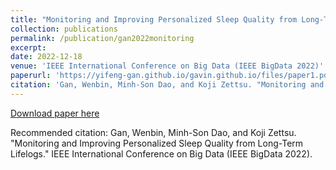 ```yaml
---
title: "Monitoring and Improving Personalized Sleep Quality from Long-Term Lifelogs"
collection: publications
permalink: /publication/gan2022monitoring
excerpt: 
date: 2022-12-18
venue: 'IEEE International Conference on Big Data (IEEE BigData 2022)'
paperurl: 'https://yifeng-gan.github.io/gavin.github.io/files/paper1.pdf'
citation: 'Gan, Wenbin, Minh-Son Dao, and Koji Zettsu. "Monitoring and Improving Personalized Sleep Quality from Long-Term Lifelogs." IEEE International Conference on Big Data (IEEE BigData 2022).'
---
```

[Download paper here](https://yifeng-gan.github.io/gavin.github.io/files/paper1.pdf)

Recommended citation: Gan, Wenbin, Minh-Son Dao, and Koji Zettsu. "Monitoring and Improving Personalized Sleep Quality from Long-Term Lifelogs." IEEE International Conference on Big Data (IEEE BigData 2022).
